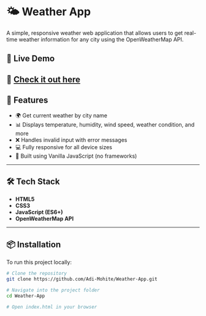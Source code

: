 # 🌤️ Weather App

A simple, responsive weather web application that allows users to get real-time weather information for any city using the OpenWeatherMap API.


## 🚀 Live Demo

🔗 [Check it out here](https://weatherapicheck.netlify.app/)  
---

## 🔧 Features

- 🌍 Get current weather by city name
- 📊 Displays temperature, humidity, wind speed, weather condition, and more
- ❌ Handles invalid input with error messages
- 💻 Fully responsive for all device sizes
- 🧠 Built using Vanilla JavaScript (no frameworks)

---

## 🛠️ Tech Stack

- **HTML5**
- **CSS3**
- **JavaScript (ES6+)**
- **OpenWeatherMap API**

---

## 📦 Installation

To run this project locally:

```bash
# Clone the repository
git clone https://github.com/Adi-Mohite/Weather-App.git

# Navigate into the project folder
cd Weather-App

# Open index.html in your browser
